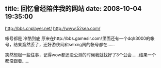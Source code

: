 title: 回忆曾经陪伴我的网站
date: 2008-10-04 19:35:00
---

http://bbs.cnplayer.net/
http://www.52sea.com/

帐号都是 冷酷到底
原来在http://bbs.gamesir.com/里面还有一个dqh3000的帐号，结果竟然丢了，还好游侠网和selxng网的帐号都在……

突然想起一些往事，记得wow都还没公测的时候我就找好了3个公会……结果一个都没跟着……